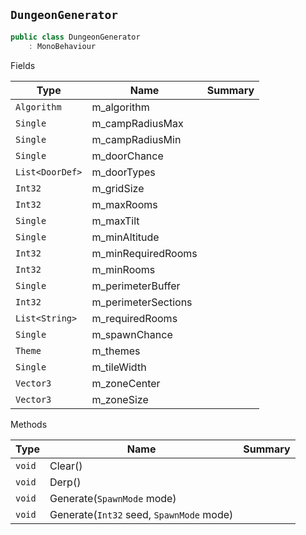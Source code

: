 ## `DungeonGenerator`

```csharp
public class DungeonGenerator
    : MonoBehaviour

```

Fields

| Type | Name | Summary | 
| --- | --- | --- | 
| `Algorithm` | m_algorithm |  | 
| `Single` | m_campRadiusMax |  | 
| `Single` | m_campRadiusMin |  | 
| `Single` | m_doorChance |  | 
| `List<DoorDef>` | m_doorTypes |  | 
| `Int32` | m_gridSize |  | 
| `Int32` | m_maxRooms |  | 
| `Single` | m_maxTilt |  | 
| `Single` | m_minAltitude |  | 
| `Int32` | m_minRequiredRooms |  | 
| `Int32` | m_minRooms |  | 
| `Single` | m_perimeterBuffer |  | 
| `Int32` | m_perimeterSections |  | 
| `List<String>` | m_requiredRooms |  | 
| `Single` | m_spawnChance |  | 
| `Theme` | m_themes |  | 
| `Single` | m_tileWidth |  | 
| `Vector3` | m_zoneCenter |  | 
| `Vector3` | m_zoneSize |  | 


Methods

| Type | Name | Summary | 
| --- | --- | --- | 
| `void` | Clear() |  | 
| `void` | Derp() |  | 
| `void` | Generate(`SpawnMode` mode) |  | 
| `void` | Generate(`Int32` seed, `SpawnMode` mode) |  | 


